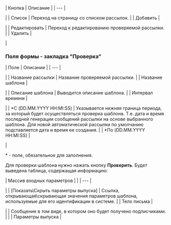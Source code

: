 | Кнопка | Описание |
| --- |

|
| Список | Переход на страницу со списком рассылок. |
| Добавить |

|
| Редактировать | Переход к редактированию проверяемой рассылки. |
| Удалить |

|

### Поля формы - закладка "Проверка"

| Поле | Описание |
| --- |

|
| Название рассылки | Название проверяемой рассылки. |
| Название шаблона |

|
| Описание шаблона | Выводится описание шаблона. |
| Интервал времени |

|
| \*С (DD.MM.YYYY HH:MI:SS) | Указывается нижняя граница периода, за который будет осуществляться проверка шаблона. Т.е. дата и время последней генерации сообщений рассылки на основе выбранного шаблона.    Для новой автоматической рассылки по умолчанию подставляется дата и время ее создания. |
| \*По (DD.MM.YYYY HH:MI:SS) |

|

\* - поле, обязательное для заполнения.

Для проверки шаблона нужно нажать кнопку **Проверить**. Будет выведена таблица, содержащая информацию:

| Массив входных параметров | |
| --- |

|
| [Показать\Скрыть параметры выпуска] | Ссылка, открывающая\скрывающая значения параметров шаблона, используемые для его идентификации в системе. |
| Тело письма |

|
| Сообщение в том виде, в котором оно будет получено подписчиками. | |
| Параметры выпуска |